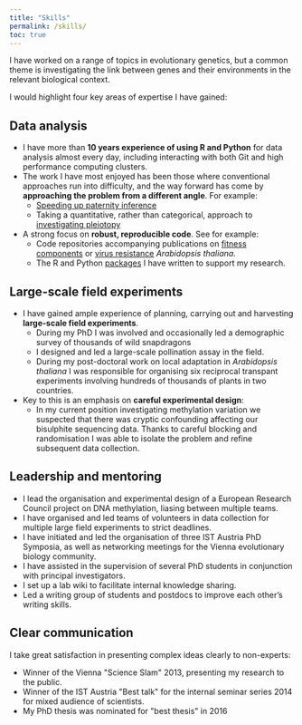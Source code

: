 ```yaml
---
title: "Skills"
permalink: /skills/
toc: true
---
```


I have worked on a range of topics in evolutionary genetics, but a common theme is investigating the link between genes and their environments in the relevant biological context.

I would highlight four key areas of expertise I have gained:

## Data analysis

- I have more than **10 years experience of using R and Python** for data analysis almost every day, including interacting with both Git and high performance computing clusters.
- The work I have most enjoyed has been those where conventional approaches run into difficulty, and the way forward has come by **approaching the problem from a different angle**. For example:
    - [Speeding up paternity inference](https://github.com/ellisztamas/faps)
    - Taking a quantitative, rather than categorical, approach to [investigating pleiotopy](https://github.com/ellisztamas/sintillate)
- A strong focus on **robust, reproducible code**. See for example:
    - Code repositories accompanying publications on [fitness components](https://github.com/ellisztamas/fecundity_components) or [virus resistance](https://github.com/ellisztamas/tumv_ms) *Arabidopsis thaliana*.
    - The R and Python [packages](/software/) I have written to support my research.

## Large-scale field experiments

- I have gained ample experience of planning, carrying out and harvesting **large-scale field experiments**.
    - During my PhD I was involved and occasionally led a demographic survey of thousands of wild snapdragons
    - I designed and led a large-scale pollination assay in the field.
    - During my post-doctoral work on local adaptation in *Arabidopsis thaliana* I was responsible for organising six reciprocal transpant experiments involving hundreds of thousands of plants in two countries.
- Key to this is an emphasis on **careful experimental design**:
    - In my current position investigating methylation variation we suspected that there was cryptic confounding affecting our bisulphite sequencing data. Thanks to careful blocking and randomisation I was able to isolate the problem and refine subsequent data collection.

## Leadership and mentoring

- I lead the organisation and experimental design of a European Research Council
project on DNA methylation, liasing between multiple teams.
- I have organised and led teams of volunteers in data collection for multiple large field experiments to strict deadlines.
- I have initiated and led the organisation of three IST Austria PhD Symposia, as well as networking meetings for the Vienna evolutionary biology community.
- I have assisted in the supervision of several PhD students in conjunction with principal investigators.
- I set up a lab wiki to facilitate internal knowledge sharing.
- Led a writing group of students and postdocs to improve each other’s writing skills.

## Clear communication

I take great satisfaction in presenting complex ideas clearly to non-experts:

- Winner of the Vienna "Science Slam" 2013, presenting my research to the public.
- Winner of the IST Austria "Best talk" for the internal seminar series 2014 for mixed audience of scientists.
- My PhD thesis was nominated for "best thesis" in 2016 